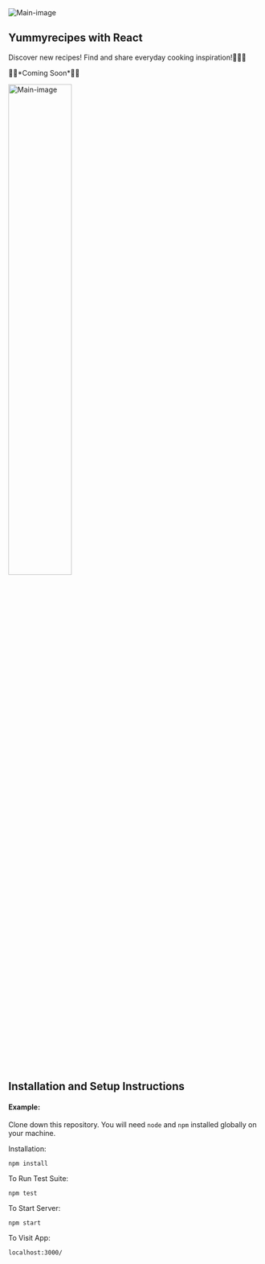 
<img src='./recipeGithub.png' title='Main-image' width='' alt='Main-image' />


<h2>Yummyrecipes with React</h2>
<p>Discover new recipes! Find and share everyday cooking inspiration!👩🏻‍🍳</p>
<p>🚀🚀*Coming Soon*🚀🚀</p>
<img src='./recipeGithub5.gif' title='Main-image' width='50%' alt='Main-image' />

## Installation and Setup Instructions

#### Example:  

Clone down this repository. You will need `node` and `npm` installed globally on your machine.  

Installation:

`npm install`  

To Run Test Suite:  

`npm test`  

To Start Server:

`npm start`  

To Visit App:

`localhost:3000/`  
